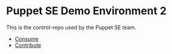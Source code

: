 Puppet SE Demo Environment 2
==========================

This is the control-repo used by the Puppet SE team.

* [Consume](docs/consume.md)
* [Contribute](docs/contribute.md)
